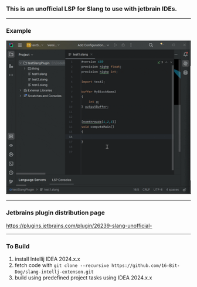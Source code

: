 ### This is an unofficial LSP for Slang to use with jetbrain IDEs.

---

### Example
![Example](./images/example.gif)

---

### Jetbrains plugin distribution page
https://plugins.jetbrains.com/plugin/26239-slang-unofficial-

---

### To Build
1. install Intellij IDEA 2024.x.x
2. fetch code with `git clone --recursive https://github.com/16-Bit-Dog/slang-intellj-extenson.git`
3. build using predefined project tasks using IDEA 2024.x.x